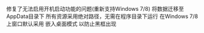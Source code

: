 修复了无法启用开机启动功能的问题(重新支持Windows 7/8)
将数据迁移至AppData目录下
所有资源采用绝对路径，无需在程序目录下运行
在Windows 7/8上窗口默认采用 嵌入桌面模式 以防止黑框出现